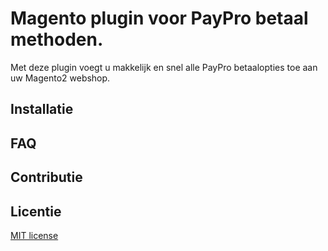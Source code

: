 # Magento plugin voor PayPro betaal methoden.

Met deze plugin voegt u makkelijk en snel alle PayPro betaalopties toe aan uw Magento2 webshop.

## Installatie

## FAQ

## Contributie

## Licentie
[MIT license](http://opensource.org/licenses/MIT)
